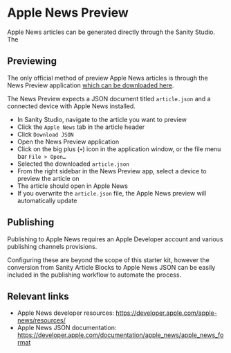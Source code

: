 # Apple News Preview

Apple News articles can be generated directly through the Sanity Studio.
The 

## Previewing

The only official method of preview Apple News articles is through the News Preview application [which can be downloaded here](https://developer.apple.com/apple-news/resources/).

The News Preview expects a JSON document titled `article.json` and a connected device with Apple News installed.

- In Sanity Studio, navigate to the article you want to preview
- Click the `Apple News` tab in the article header
- Click `Download JSON`
- Open the News Preview application
- Click on the big plus (`+`) icon in the application window, or the file menu bar `File > Open…`
- Selected the downloaded `article.json`
- From the right sidebar in the News Preview app, select a device to preview the article on
- The article should open in Apple News
- If you overwrite the `article.json` file, the Apple News preview will automatically update

## Publishing

Publishing to Apple News requires an Apple Developer account and various publishing channels provisions.

Configuring these are beyond the scope of this starter kit, however the
conversion from Sanity Article Blocks to Apple News JSON can be easily
included in the publishing workflow to automate the process.

## Relevant links

- Apple News developer resources: https://developer.apple.com/apple-news/resources/
- Apple News JSON documentation: https://developer.apple.com/documentation/apple_news/apple_news_format